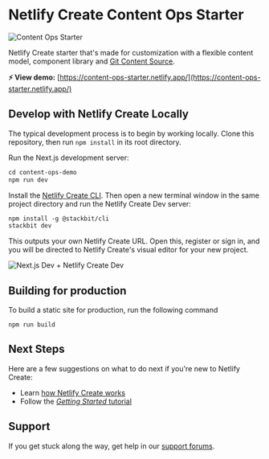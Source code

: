 # Netlify Create Content Ops Starter 

![Content Ops Starter](https://assets.stackbit.com/docs/content-ops-starter-thumb.png)

Netlify Create starter that's made for customization with a flexible content model, component library and [Git Content Source](https://docs.netlify.com/create/content-sources/git/).

**⚡ View demo:** [https://content-ops-starter.netlify.app/](https://content-ops-starter.netlify.app/)

## Develop with Netlify Create Locally

The typical development process is to begin by working locally. Clone this repository, then run `npm install` in its root directory.

Run the Next.js development server:

```txt
cd content-ops-demo
npm run dev
```

Install the [Netlify Create CLI](https://www.npmjs.com/package/@stackbit/cli). Then open a new terminal window in the same project directory and run the Netlify Create Dev server:

```txt
npm install -g @stackbit/cli
stackbit dev
```

This outputs your own Netlify Create URL. Open this, register or sign in, and you will be directed to Netlify Create's visual editor for your new project.

![Next.js Dev + Netlify Create Dev](https://assets.stackbit.com/docs/next-dev-stackbit-dev.png)

## Building for production

To build a static site for production, run the following command

```shell
npm run build
```

## Next Steps

Here are a few suggestions on what to do next if you're new to Netlify Create:

- Learn [how Netlify Create works](https://docs.netlify.com/create/concepts/how-create-works/)
- Follow the [_Getting Started_ tutorial](https://docs.netlify.com/create/get-started/nextjs-markdown/)

## Support

If you get stuck along the way, get help in our [support forums](https://answers.netlify.com/).
